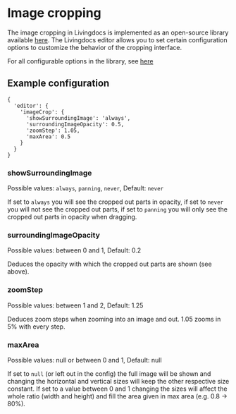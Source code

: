 # Image cropping

The image cropping in Livingdocs is implemented as an open-source library available [here](https://github.com/upfrontIO/srcissors).
The Livingdocs editor allows you to set certain configuration options to customize the behavior of the cropping interface.

For all configurable options in the library, see [here](https://github.com/upfrontIO/srcissors#configuration-options)

## Example configuration

```
{
  'editor': {
    'imageCrop': {
      'showSurroundingImage': 'always',
      'surroundingImageOpacity': 0.5,
      'zoomStep': 1.05,
      'maxArea': 0.5
    }
  }  
}
```

### showSurroundingImage

Possible values: `always`, `panning`, `never`, Default: `never`

If set to `always` you will see the cropped out parts in opacity, if set to `never` you will not see the cropped out parts, if set to `panning` you will only see the cropped out parts in opacity when dragging.

### surroundingImageOpacity

Possible values: between 0 and 1, Default: 0.2

Deduces the opacity with which the cropped out parts are shown (see above).

### zoomStep

Possible values: between 1 and 2, Default: 1.25

Deduces zoom steps when zooming into an image and out. 1.05 zooms in 5% with every step.

### maxArea

Possible values: null or between 0 and 1, Default: null

If set to `null` (or left out in the config) the full image will be shown and changing the horizontal and vertical sizes will keep the other respective size constant.
If set to a value between 0 and 1 changing the sizes will affect the whole ratio (width and height) and fill the area given in max area (e.g. 0.8 -> 80%).
